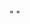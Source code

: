 
"<Target Name="NSwag" BeforeTargets="Build">
   <Exec Command="$(NSwagExe) swagger2tsclient /input:cars-swagger.json /namespace:$(RootNamespace) /InjectHttpClient:true /UseBaseUrl:true /output:CarsClient.cs" />
</Target>"
